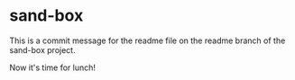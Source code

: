 # sand-box

This is a commit message for the readme file on the readme branch of the sand-box project. 

Now it's time for lunch!
